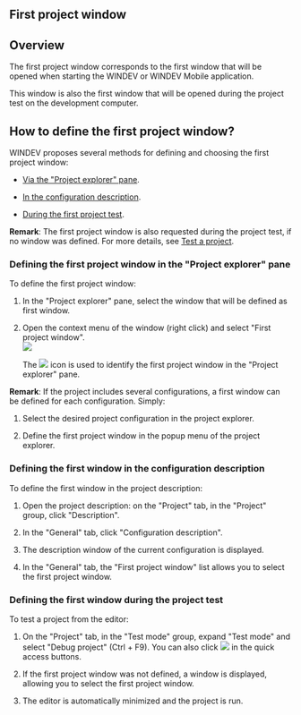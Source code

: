 


## First project window
			



<a name="NOTE1"></a>
<a name="NOTE1_1"></a>


## Overview
<a name="overview_ELTTEXTE000177"></a>
The first project window corresponds to the first window that will be opened when starting the WINDEV or WINDEV Mobile application. 

This window is also the first window that will be opened during the project test on the development computer. 

<a name="NOTE2"></a>
<a name="NOTE2_1"></a>


## How to define the first project window?
<a name="how_define_the_first_project_window_ELTTEXTE000201"></a>
WINDEV proposes several methods for defining and choosing the first project window:

- [Via the "Project explorer" pane](#NOTE2_2).

- [In the configuration description](#NOTE2_3).

- [During the first project test](#NOTE2_4). 




**Remark**: The first project window is also requested during the project test, if no window was defined. For more details, see [Test a project](../Editeurs/2019003.md).
<a name="NOTE2_2"></a>


### Defining the first project window in the "Project explorer" pane
<a name="defining_the_first_project_window_the_project_explorer_pane_ELTPARAGRAPHE000040"></a>

To define the first project window:

1. In the "Project explorer" pane, select the window that will be defined as first window. 

2. Open the context menu of the window (right click) and select "First project window". <br>![](https://doc.pcsoft.fr/en-US/images/image.awp?langid=3&name=Premi%E8re_fen_prjWD%20-%20HC%20N%B0002.gif)

	The ![](https://doc.pcsoft.fr/en-US/images/image.awp?langid=3&name=Premi%E8re_fen_prjWD%20-%20HC%20N%B0001.gif) icon is used to identify the first project window in the "Project explorer" pane.






**Remark**: If the project includes several configurations, a first window can be defined for each configuration. Simply: 

1. Select the desired project configuration in the project explorer. 

2. Define the first project window in the popup menu of the project explorer.



<a name="NOTE2_3"></a>


### Defining the first window in the configuration description
<a name="defining_the_first_window_the_configuration_description_ELTPARAGRAPHE000071"></a>

To define the first window in the project description: 

1. Open the project description: on the "Project" tab, in the "Project" group, click "Description".

2. In the "General" tab, click "Configuration description". 

3. The description window of the current configuration is displayed. 

4. In the "General" tab, the "First project window" list allows you to select the first project window. 





<a name="NOTE2_4"></a>


### Defining the first window during the project test
<a name="defining_the_first_window_during_the_project_test_ELTPARAGRAPHE000103"></a>

To test a project from the editor: 

1. On the "Project" tab, in the "Test mode" group, expand "Test mode" and select "Debug project" (Ctrl + F9). You can also click ![](https://doc.pcsoft.fr/en-US/images/image.awp?langid=3&name=ICO_GO_Projet_WD.gif) in the quick access buttons.

2. If the first project window was not defined, a window is displayed, allowing you to select the first project window. 
	

3. The editor is automatically minimized and the project is run.





